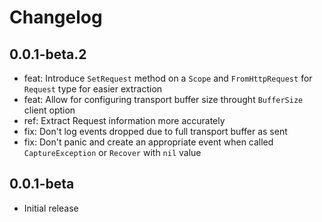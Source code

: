 # Changelog

## 0.0.1-beta.2

- feat: Introduce `SetRequest` method on a `Scope` and `FromHttpRequest` for `Request` type for easier extraction
- feat: Allow for configuring transport buffer size throught `BufferSize` client option
- ref: Extract Request information more accurately
- fix: Don't log events dropped due to full transport buffer as sent
- fix: Don't panic and create an appropriate event when called `CaptureException` or `Recover` with `nil` value

## 0.0.1-beta

- Initial release
